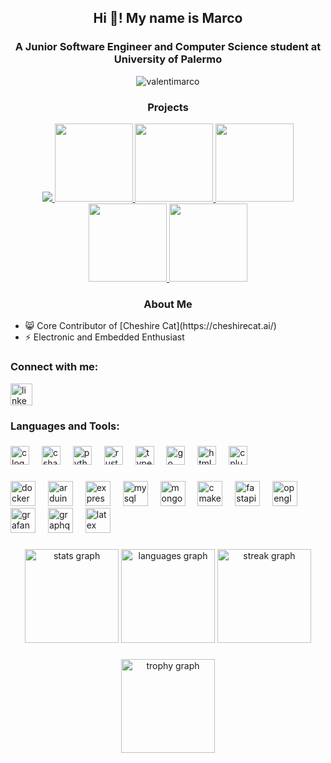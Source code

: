 <h2 align="center">Hi 👋! My name is Marco</h2> 

###

<h3 align="center">A Junior Software Engineer and Computer Science student at University of Palermo</h3>
<div align="center">
  <a> 
    <img src="https://komarev.com/ghpvc/?username=valentimarco&label=Profile%20views&color=0e75b6&style=flat" alt="valentimarco" /> 
  </a>
</div>

###
<h3 align="center">Projects</h3>
<div align="center">
  <a href="https://github.com/valentimarco/SoundMixerPlugin" target="_blank">
    <img src="https://github-readme-stats.vercel.app/api/pin/?username=valentimarco&repo=SoundMixerPlugin&theme=dracula&hide_border=true"   />
  </a>
  <a href="https://github.com/valentimarco/Progetto-Compilatori-2023">
    <img src="https://github-readme-stats.vercel.app/api/pin/?username=valentimarco&repo=Progetto-Compilatori-2023&theme=dracula&hide_border=true" height="125"   />
  </a>
  <a href="https://github.com/valentimarco/Progetto-Compilatori-2023">
    <img src="https://github-readme-stats.vercel.app/api/pin/?username=valentimarco&repo=Progetto-Compilatori-2023&theme=dracula&hide_border=true" height="125"   />
  </a>
  <a href="https://github.com/valentimarco/Progetto-Lab.-Algoritmi-2023">
    <img src="https://github-readme-stats.vercel.app/api/pin/?username=valentimarco&repo=Progetto-Lab.-Algoritmi-2023&theme=dracula&hide_border=true" height="125"   />
  </a>
  <a href="https://github.com/valentimarco/Progetto-Data-Science-2023">
    <img src="https://github-readme-stats.vercel.app/api/pin/?username=valentimarco&repo=Progetto-Data-Science-2023&theme=dracula&hide_border=true" height="125"   />
  </a>
  <a href="https://github.com/valentimarco/Progetto-Open-Data-2023">
    <img src="https://github-readme-stats.vercel.app/api/pin/?username=valentimarco&repo=Progetto-Open-Data-2023&theme=dracula&hide_border=true" height="125"   />
  </a>
  
  

  
</div>

<h3 align="center">About Me</h3>
<ul>
  <li>😸 Core Contributor of [Cheshire Cat](https://cheshirecat.ai/) </li>
  <li>⚡ Electronic and Embedded Enthusiast </li>
</ul>


###
<h3 align="left">Connect with me:</h3>

<div align="left">
  <a href="https://www.linkedin.com/in/valentimarco21" target="_blank">
    <img src="https://img.shields.io/static/v1?message=LinkedIn&logo=linkedin&label=&color=0077B5&logoColor=white&labelColor=&style=for-the-badge" height="35" alt="linkedin logo"  />
  </a>
</div>

###

<h3 align="left">Languages and Tools:</h3>

###

<div align="left">
  <img src="https://cdn.jsdelivr.net/gh/devicons/devicon/icons/c/c-original.svg" height="30" alt="c logo"  />
  <img width="12" />
  <img src="https://cdn.jsdelivr.net/gh/devicons/devicon/icons/csharp/csharp-original.svg" height="30" alt="csharp logo"  />
  <img width="12" />
  <img src="https://cdn.jsdelivr.net/gh/devicons/devicon/icons/python/python-original.svg" height="30" alt="python logo"  />
  <img width="12" />
  <img src="https://cdn.jsdelivr.net/gh/devicons/devicon/icons/rust/rust-original.svg" height="30" alt="rust logo"  />
  <img width="12" />
  <img src="https://cdn.jsdelivr.net/gh/devicons/devicon/icons/typescript/typescript-original.svg" height="30" alt="typescript logo"  />
  <img width="12" />
  <img src="https://cdn.jsdelivr.net/gh/devicons/devicon/icons/go/go-original.svg" height="30" alt="go logo"  />
  <img width="12" />
  <img src="https://cdn.jsdelivr.net/gh/devicons/devicon/icons/html5/html5-original.svg" height="30" alt="html5 logo"  />
  <img width="12" />
  <img src="https://cdn.jsdelivr.net/gh/devicons/devicon/icons/cplusplus/cplusplus-original.svg" height="30" alt="cplusplus logo"  />
</div>

###

<div align="left">
  <img src="https://cdn.jsdelivr.net/gh/devicons/devicon/icons/docker/docker-original.svg" height="40" alt="docker logo"  />
  <img width="12" />
  <img src="https://cdn.jsdelivr.net/gh/devicons/devicon/icons/arduino/arduino-original.svg" height="40" alt="arduino logo"  />
  <img width="12" />
  <img src="https://cdn.jsdelivr.net/gh/devicons/devicon/icons/express/express-original.svg" height="40" alt="express logo"  />
  <img width="12" />
  <img src="https://cdn.jsdelivr.net/gh/devicons/devicon/icons/mysql/mysql-original.svg" height="40" alt="mysql logo"  />
  <img width="12" />
  <img src="https://cdn.jsdelivr.net/gh/devicons/devicon/icons/mongodb/mongodb-original.svg" height="40" alt="mongodb logo"  />
  <img width="12" />
  <img src="https://cdn.jsdelivr.net/gh/devicons/devicon/icons/cmake/cmake-original.svg" height="40" alt="cmake logo"  />
  <img width="12" />
  <img src="https://cdn.jsdelivr.net/gh/devicons/devicon/icons/fastapi/fastapi-original.svg" height="40" alt="fastapi logo"  />
  <img width="12" />
  <img src="https://cdn.jsdelivr.net/gh/devicons/devicon/icons/opengl/opengl-original.svg" height="40" alt="opengl logo"  />
  <img width="12" />
  <img src="https://cdn.jsdelivr.net/gh/devicons/devicon/icons/grafana/grafana-original.svg" height="40" alt="grafana logo"  />
  <img width="12" />
  <img src="https://cdn.jsdelivr.net/gh/devicons/devicon/icons/graphql/graphql-plain.svg" height="40" alt="graphql logo"  />
  <img width="12" />
  <img src="https://cdn.jsdelivr.net/gh/devicons/devicon/icons/latex/latex-original.svg" height="40" alt="latex logo"  />
</div>

###

<div align="center">
  <img src="https://github-readme-stats.vercel.app/api?username=valentimarco&hide_title=false&hide_rank=false&show_icons=true&include_all_commits=true&count_private=true&disable_animations=false&theme=dracula&locale=en&hide_border=true" height="150" alt="stats graph"  />
  <img src="https://github-readme-stats.vercel.app/api/top-langs?username=valentimarco&locale=en&hide_title=false&layout=compact&card_width=320&langs_count=5&theme=dracula&hide_border=true" height="150" alt="languages graph"  />
  <img src="https://streak-stats.demolab.com?user=valentimarco&locale=en&mode=daily&theme=dracula&hide_border=true&border_radius=5&row=1" height="150" alt="streak graph"  />
</div>



###

<div align="center">
  <img src="https://github-profile-trophy.vercel.app?username=valentimarco&theme=darkhub&column=-1&row=1&margin-w=8&margin-h=8&no-bg=false&no-frame=true&order=4" height="150" alt="trophy graph"  />
</div>

###
